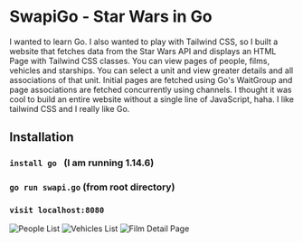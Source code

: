 # SwapiGo - Star Wars in Go


I wanted to learn Go. I also wanted to play with Tailwind CSS, so I built a website that fetches data from the Star Wars API and displays an HTML Page with Tailwind CSS classes. You can view pages of people, films, vehicles and starships. You can select a unit and view greater details and all associations of that unit. Initial pages are fetched using Go's WaitGroup and page associations are fetched concurrently using channels. I thought it was cool to build an entire website without a single line of JavaScript, haha. I like tailwind CSS and I really like Go.

## Installation

### `install go ` (I am running 1.14.6)

### `go run swapi.go` (from root directory)

### `visit localhost:8080`

![People List](https://user-images.githubusercontent.com/30199861/99013172-288c0680-250d-11eb-99dc-fc2d0b5ad547.png)
![Vehicles List](https://user-images.githubusercontent.com/30199861/99013183-2f1a7e00-250d-11eb-8ab8-982a7f6d2a4c.png)
![Film Detail Page](https://user-images.githubusercontent.com/30199861/99013184-30e44180-250d-11eb-9b4c-ad4547865b50.png)
